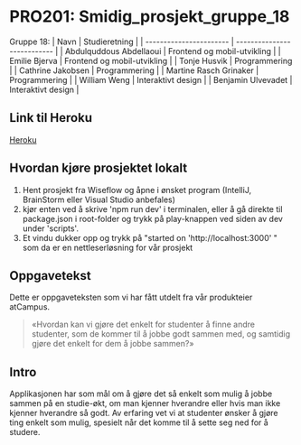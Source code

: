 # PRO201: Smidig_prosjekt_gruppe_18
Gruppe 18: 
| Navn                    | Studieretning               |
| ----------------------- | --------------------------- |
| Abdulquddous Abdellaoui | Frontend og mobil-utvikling |
| Emilie Bjerva           | Frontend og mobil-utvikling |
| Tonje Husvik            | Programmering               |
| Cathrine Jakobsen       | Programmering               |
| Martine Rasch Grinaker  | Programmering               |
| William Weng            | Interaktivt design          |
| Benjamin Ulvevadet      | Interaktivt design          |

## Link til Heroku
[Heroku](https://atcampus-studybuddy.herokuapp.com/)

## Hvordan kjøre prosjektet lokalt
1. Hent prosjekt fra Wiseflow og åpne i ønsket program (IntelliJ, BrainStorm eller Visual Studio anbefales)
2. kjør enten ved å skrive 'npm run dev' i terminalen, eller å gå direkte til package.json i root-folder og trykk på play-knappen ved siden av dev under 'scripts'.
3. Et vindu dukker opp og trykk på "started on 'http://localhost:3000' " som da er en nettleserløsning for vår prosjekt

## Oppgavetekst
Dette er oppgaveteksten som vi har fått utdelt fra vår produkteier atCampus.
> «Hvordan kan vi gjøre det enkelt for studenter å finne andre studenter, som de kommer til å jobbe godt sammen med, og samtidig gjøre det enkelt for dem å jobbe sammen?»


## Intro
Applikasjonen har som mål om å gjøre det så enkelt som mulig å jobbe sammen på en studie-økt, om man kjenner hverandre eller hvis man ikke kjenner hverandre så godt. Av erfaring vet vi at studenter ønsker å gjøre ting enkelt som mulig, spesielt når det komme til å sette seg ned for å studere.
